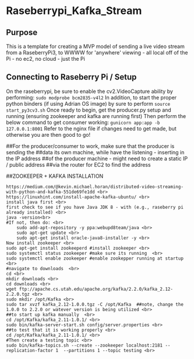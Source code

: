 # Raseberrypi_Kafka_Stream

## Purpose
This is a template for creating a MVP model of sending a live video
stream from a RaseberryPi3, to WWWW for 'anywhere' viewing - all local 
off of the Pi - no ec2, no cloud - just the Pi 


## Connecting to Raseberry Pi / Setup 
On the raseberrypi, be sure to enable the cv2.VideoCapture ability by performing:
```sudo modprobe bcm2835-v4l2```
In addition, to start the proper python binders (if using Adrian OS image) by sure to perform
```source start_py3cv3.sh```
Once ready to begin, get the producer.py setup and running (ensuring zookeeper and kafka are running first)
Then perform the below command to get consumer working: 
```gunicorn app:app -b 127.0.0.1:8001```
Refer to the nginx file if changes need to get made, but otherwise you are then good to go! 







##For the producer/consumer to work, make sure that the producer is sending the
##data its own machine, while have the listening - inserting in the IP address
##of the producer machine - might need to create a static IP / public address
##via the router for EC2 to find the address


##ZOOKEEPER + KAFKA INSTALLATION 
```
https://medium.com/@kevin.michael.horan/distributed-video-streaming-with-python-and-kafka-551de69fe1dd <br>
https://linuxhint.com/install-apache-kafka-ubuntu/ <br>
install java first <br>
first check to see if you have Java JDK 8 - with (e.g., raseberry pi already installed) <br>
java -version<br>
#If not, then do: <br>
	sudo add-apt-repository -y ppa:webupd8team/java <br>
	sudo apt-get update <br>
	sudo apt-get install oracle-java8-installer -y <br>
Now install zookeeper <br>
sudo apt-get install zookeeperd #install zookeeper <br>
sudo systemctl status zookeeper #make sure its running  <br>
sudo systemctl enable zookeeper #enable zookepper running at startup  <br>
#navigate to downloads  <br>
cd <br> 
mkdir downloads <br>
cd downloads <br>
wget ftp://apache.cs.utah.edu/apache.org/kafka/2.2.0/kafka_2.12-2.2.0.tgz <br>
sudo mkdir /opt/Kafka <br>
sudo tar xvzf kafka_2.12-1.0.0.tgz -C /opt/Kafka  ##note, change the 1.0.0 to 2.2.0 or watever version is being utilized <br>
##to start up kafka manually  <br>
cd /opt/Kafka/kafka_2.11-1.0.1/ <br>
sudo bin/kafka-server-start.sh config/server.properties <br>
##to test that it is working properly <br>
cd /opt/Kafka/kafka_2.11-1.0.1/ <br>
#Then create a testing topic <br>
sudo bin/kafka-topics.sh --create --zookeeper localhost:2181 --replication-factor 1  --partitions 1 --topic testing <br>
```
